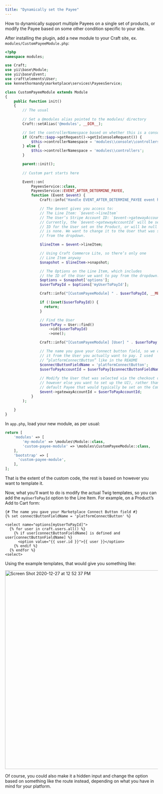 ```yaml
---
title: "Dynamically set the Payee"
---
```


How to dynamically support multiple Payees on a single set of products, or modify the Payee based on some other condition specific to your site.

After installing the plugin, add a new module to your Craft site, ex. `modules/CustomPayeeModule.php`:

```php {32,77}
<?php
namespace modules;

use Craft;
use yii\base\Module;
use yii\base\Event;
use craft\elements\User;
use kennethormandy\marketplace\services\PayeesService;

class CustomPayeeModule extends Module
{
    public function init()
    {
        // The usual
        
        // Set a @modules alias pointed to the modules/ directory
        Craft::setAlias('@modules', __DIR__);

        // Set the controllerNamespace based on whether this is a console or web request
        if (Craft::$app->getRequest()->getIsConsoleRequest()) {
            $this->controllerNamespace = 'modules\\console\\controllers';
        } else {
            $this->controllerNamespace = 'modules\\controllers';
        }

        parent::init();
        
        // Custom part starts here

        Event::on(
            PayeesService::class,
            PayeesService::EVENT_AFTER_DETERMINE_PAYEE,
            function (Event $event) {
                Craft::info("Handle EVENT_AFTER_DETERMINE_PAYEE event here", __METHOD__);

                // The $event gives you access to:
                // The Line Item: `$event->lineItem`
                // The User’s Stripe Account ID: `$event->gatewayAccountId`
                // Currently, the `$event->gatewayAccountId` will be set to the
                // ID for the User set on the Product, or will be null if there
                // is none. We want to change it to the User that was submitted
                // from the dropdown.

                $lineItem = $event->lineItem;

                // Using Craft Commerce Lite, so there’s only one
                // Line Item anyway
                $snapshot = $lineItem->snapshot;

                // The Options on the Line Item, which includes
                // the ID of the User we want to pay from the dropdown.
                $options = $snapshot['options'];
                $userToPayId = $options['myUserToPayId'];

                Craft::info("[CustomPayeeModule] " . $userToPayId, __METHOD__);

                if (!isset($userToPayId)) {
                  return;
                }

                // Find the User
                $userToPay = User::find()
                    ->id($userToPayId)
                    ->one();

                Craft::info("[CustomPayeeModule] [User] " . $userToPay, __METHOD__);

                // The name you gave your Connect button field, so we can pull
                // it from the User you actually want to pay. I used
                // “platformConnectButton” like in the README
                $connectButtonFieldName = 'platformConnectButton';
                $userToPayAccountId = $userToPay[$connectButtonFieldName];
                
                // Modify the User that was selected via the checkout options (or
                // however else you want to set up the UI), rather than using the
                // default Payee that would typically be set on the Commerce Product.
                $event->gatewayAccountId = $userToPayAccountId;
            }
        );
        
    }
}
```

In `app.php`, load your new module, as per usual:

```php {4,7}
return [
    'modules' => [
        'my-module' => \modules\Module::class,
        'custom-payee-module' => \modules\CustomPayeeModule::class,
    ],
    'bootstrap' => [
      'custom-payee-module',
    ],
];
```

That is the extent of the custom code, the rest is based on however you want to template it.

Now, what you’ll want to do is modify the actual Twig templates, so you can add the `myUserToPayId` option to the Line Item. For example, on a Product’s Add to Cart form:

```twig
{# The name you gave your Marketplace Connect Button field #}
{% set connectButtonFieldName = 'platformConnectButton' %}

<select name="options[myUserToPayId]">
  {% for user in craft.users.all() %}
    {% if user[connectButtonFieldName] is defined and user[connectButtonFieldName] %}
      <option value="{{ user.id }}">{{ user }}</option>
    {% endif %}
  {% endfor %}
<select>
```

Using the example templates, that would give you something like:

<img width="654" alt="Screen Shot 2020-12-27 at 12 52 37 PM" src="https://user-images.githubusercontent.com/1581276/103179584-7735fb80-4842-11eb-800e-f953d4ba6c61.png" />

Of course, you could also make it a hidden input and change the option based on something like the route instead, depending on what you have in mind for your platform.

